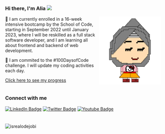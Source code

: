 <h3>Hi there, I'm Alia <img src = "https://raw.githubusercontent.com/MartinHeinz/MartinHeinz/master/wave.gif" width = 30px> </h3>

<!--### Hi there, I'm Alia 👋 -->

<img align="right" alt="GIF" src="./alia_animatedPixel.svg" width="200" height="220" />

🌱 I am currently enrolled in a 16-week intensive bootcamp by the School of Code, starting in September 2022 until January 2023, where I will be reskilled as a full stack software developer, and I am learning all about frontend and backend of web development. 

🔭 I am commited to the #100DaysofCode challenge. I will update my coding activities each day. 

[Click here to see my progress](https://github.com/aliafarhana88/100-days-of-code/blob/master/log.md)



#

<h3>Connect with me </h3>
    <p>
        <a href="www.linkedin.com/in/aliaabdulghaffar"><img src="https://img.shields.io/badge/-Alia%20Farhana%20-blue?style=plastic&amp;labelColor=blue&amp;logo=LinkedIn&amp;link=www.linkedin.com/in/aliaabdulghaffar" alt="LinkedIn Badge"></a> 
       <a href="https://twitter.com/aliafarhana88"><img src="https://img.shields.io/badge/-Alia Farhana-informational?style=plastic&amp;labelColor=informational&amp;logo=Twitter&amp;link=https://twitter.com/aliafarhana88" alt="Twitter Badge"></a>
<a href="https://www.youtube.com/aliafarhana88"><img src="https://img.shields.io/badge/-Alia Farhana-informational?style=plastic&amp;labelColor=informational&amp;logo=YouTube&amp;link=https://www.youtube.com/aliafarhana88" alt="Youtube Badge"></a>
   </p>
   
#

<!-- Profile Views -->

<p align="left"> <img src="https://komarev.com/ghpvc/?username=aliafarhana88&label=Profile%20views&color=lightgrey&style=flat" alt="isrealodejobi" />
</p>
<!--
**aliafarhana88/aliafarhana88** is a ✨ _special_ ✨ repository because its `README.md` (this file) appears on your GitHub profile.

Here are some ideas to get you started:

- 🔭 I’m currently working on ...
- 🌱 I’m currently learning ...
- 👯 I’m looking to collaborate on ...
- 🤔 I’m looking for help with ...
- 💬 Ask me about ...
- 📫 How to reach me: ...
- 😄 Pronouns: ...
- ⚡ Fun fact: ...
-->
